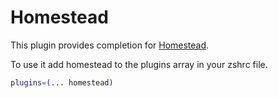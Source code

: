 # Homestead

This plugin provides completion for [Homestead](https://laravel.com/docs/homestead).

To use it add homestead to the plugins array in your zshrc file.

```bash
plugins=(... homestead)
```
